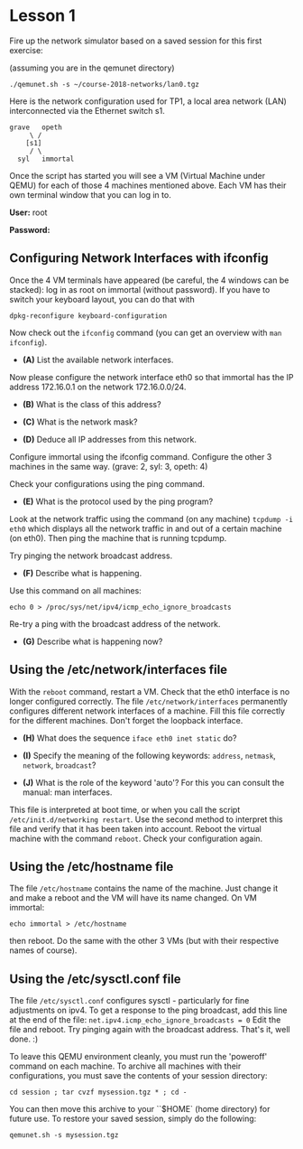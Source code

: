 # Lesson 1

Fire up the network simulator based on a saved session for this first exercise:

(assuming you are in the qemunet directory)

    ./qemunet.sh -s ~/course-2018-networks/lan0.tgz

Here is the network configuration used for TP1, a local area network (LAN) interconnected via the Ethernet switch s1.

    grave   opeth
         \ /
        [s1]
         / \
      syl   immortal

Once the script has started you will see a VM (Virtual Machine under QEMU) for each of those 4 machines mentioned above. Each VM has their own terminal window that you can log in to.

**User:** root

**Password:**

## Configuring Network Interfaces with ifconfig

Once the 4 VM terminals have appeared (be careful, the 4 windows can be stacked): log in as root on immortal (without password). If you have to switch your keyboard layout, you can do that with


    dpkg-reconfigure keyboard-configuration

Now check out the `ifconfig` command (you can get an overview with `man ifconfig`).

- **(A)** List the available network interfaces.

Now please configure the network interface eth0 so that immortal has the IP address 172.16.0.1 on the network 172.16.0.0/24.

- **(B)** What is the class of this address?
- **(C)** What is the network mask?

- **(D)** Deduce all IP addresses from this network.

Configure immortal using the ifconfig command. Configure the other 3 machines in the same way. (grave: 2, syl: 3, opeth: 4)

Check your configurations using the ping command.

- **(E)** What is the protocol used by the ping program?

Look at the network traffic using the command (on any machine) `tcpdump -i eth0` which displays all the network traffic in and out of a certain machine (on eth0). Then ping the machine that is running tcpdump.

Try pinging the network broadcast address.

- **(F)** Describe what is happening.

Use this command on all machines:

    echo 0 > /proc/sys/net/ipv4/icmp_echo_ignore_broadcasts

Re-try a ping with the broadcast address of the network.

- **(G)** Describe what is happening now?

## Using the /etc/network/interfaces file

With the `reboot` command, restart a VM. Check that the eth0 interface is no longer configured correctly.
The file `/etc/network/interfaces`  permanently configures different network interfaces of a machine. Fill this file correctly for the different machines. Don't forget the loopback interface.

- **(H)** What does the sequence `iface eth0 inet static` do?

- **(I)** Specify the meaning of the following keywords: `address`, `netmask`, `network`, `broadcast`?
- **(J)** What is the role of the keyword 'auto'? For this you can consult the manual: man interfaces.

This file is interpreted at boot time, or when you call the script `/etc/init.d/networking restart`. Use the second method to interpret this file and verify that it has been taken into account.
Reboot the virtual machine with the command `reboot`. Check your configuration again.

## Using the /etc/hostname file

The file `/etc/hostname` contains the name of the machine. Just change it and make a reboot and the VM will have its name changed.
On VM immortal:

    echo immortal > /etc/hostname

then reboot. Do the same with the other 3 VMs (but with their respective names of course).

## Using the /etc/sysctl.conf file

The file `/etc/sysctl.conf` configures sysctl - particularly for fine adjustments on ipv4.
To get a response to the ping broadcast, add this line at the end of the file: `net.ipv4.icmp_echo_ignore_broadcasts = 0`
Edit the file and reboot.
Try pinging again with the broadcast address.
That's it, well done. :)

To leave this QEMU environment cleanly, you must run the 'poweroff' command on each machine. To archive all machines with their configurations, you must save the contents of your session directory:

    cd session ; tar cvzf mysession.tgz * ; cd -

You can then move this archive to your ``$HOME` (home directory) for future use. To restore your saved session, simply do the following:

    qemunet.sh -s mysession.tgz
